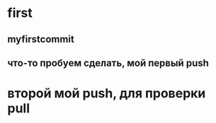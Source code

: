 # first
## myfirstcommit
## что-то пробуем сделать, мой первый push
# второй мой push, для проверки pull

